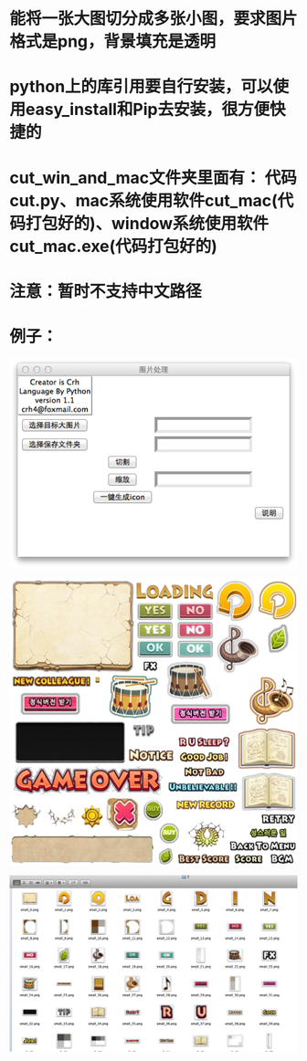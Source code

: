 # 能将一张大图切分成多张小图，要求图片格式是png，背景填充是透明
# python上的库引用要自行安装，可以使用easy_install和Pip去安装，很方便快捷的
# cut_win_and_mac文件夹里面有： 代码cut.py、mac系统使用软件cut_mac(代码打包好的)、window系统使用软件cut_mac.exe(代码打包好的)
# 注意：暂时不支持中文路径
# 例子：
![image](https://github.com/crh5354/cut/blob/master/cut_win_and_mac/Snip20160226_1.png)

![image](https://github.com/crh5354/cut/blob/master/cut_win_and_mac/menu001.png)

![image](https://github.com/crh5354/cut/blob/master/cut_win_and_mac/Snip20160226_2.png)
